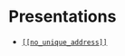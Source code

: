 # Presentations

- [`[[no_unique_address]]`](https://huixie90.github.io/slides/no_unique_address.html)
